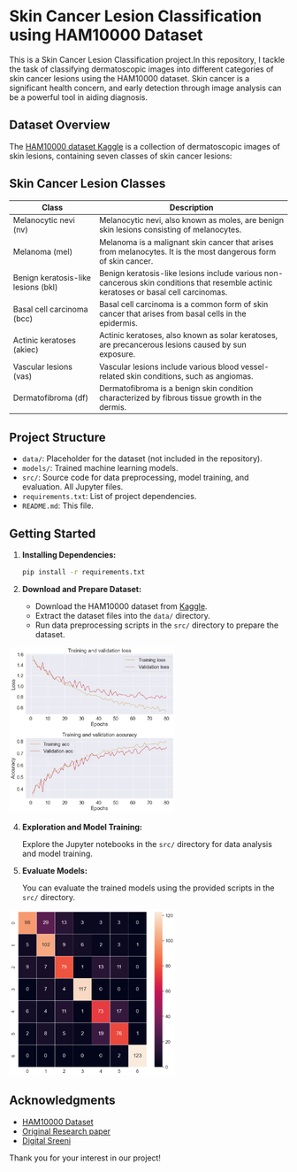 # Skin Cancer Lesion Classification using HAM10000 Dataset

This is a Skin Cancer Lesion Classification project.In this repository, I tackle the task of classifying dermatoscopic images into different categories of skin cancer lesions using the HAM10000 dataset. Skin cancer is a significant health concern, and early detection through image analysis can be a powerful tool in aiding diagnosis.

## Dataset Overview

The [HAM10000 dataset Kaggle](https://www.kaggle.com/kmader/skin-cancer-mnist-ham10000) is a collection of dermatoscopic images of skin lesions, containing seven classes of skin cancer lesions:

## Skin Cancer Lesion Classes

| Class                               | Description                                                                                                  |
| ----------------------------------- | ------------------------------------------------------------------------------------------------------------ |
| Melanocytic nevi (nv)               | Melanocytic nevi, also known as moles, are benign skin lesions consisting of melanocytes.                   |
| Melanoma (mel)                      | Melanoma is a malignant skin cancer that arises from melanocytes. It is the most dangerous form of skin cancer. |
| Benign keratosis-like lesions (bkl) | Benign keratosis-like lesions include various non-cancerous skin conditions that resemble actinic keratoses or basal cell carcinomas. |
| Basal cell carcinoma (bcc)          | Basal cell carcinoma is a common form of skin cancer that arises from basal cells in the epidermis.           |
| Actinic keratoses (akiec)           | Actinic keratoses, also known as solar keratoses, are precancerous lesions caused by sun exposure.             |
| Vascular lesions (vas)              | Vascular lesions include various blood vessel-related skin conditions, such as angiomas.                    |
| Dermatofibroma (df)                 | Dermatofibroma is a benign skin condition characterized by fibrous tissue growth in the dermis.               |


## Project Structure

- `data/`: Placeholder for the dataset (not included in the repository).
- `models/`: Trained machine learning models.
- `src/`: Source code for data preprocessing, model training, and evaluation. All Jupyter files.
- `requirements.txt`: List of project dependencies.
- `README.md`: This file.

## Getting Started

1. **Installing Dependencies:**

   ```bash
   pip install -r requirements.txt
   ```

2. **Download and Prepare Dataset:**

   - Download the HAM10000 dataset from [Kaggle](https://www.kaggle.com/kmader/skin-cancer-mnist-ham10000).
   - Extract the dataset files into the `data/` directory.
   - Run data preprocessing scripts in the `src/` directory to prepare the dataset.

  
<div  align-items: center;>
  <img src="https://github.com/kunaltilaganji/Classification-of-Dermatoscopic-Images/blob/main/images/Graph%20of%20Loss%20and%20Accuracy.png" width="300" height="300" alt="Dataset Stats">
</div>


4. **Exploration and Model Training:**

   Explore the Jupyter notebooks in the `src/` directory for data analysis and model training.

5. **Evaluate Models:**

   You can evaluate the trained models using the provided scripts in the `src/` directory.

<div  align-items: center;>
  <img src="https://github.com/kunaltilaganji/Classification-of-Dermatoscopic-Images/blob/main/images/Confusion%20Matrix.png" width="300" height="300" alt="Matrix">
</div>


## Acknowledgments

- [HAM10000 Dataset](https://www.kaggle.com/kmader/skin-cancer-mnist-ham10000)
- [Original Research paper](https://arxiv.org/ftp/arxiv/papers/1803/1803.10417.pdf)
- [Digital Sreeni](https://www.linkedin.com/in/digitalsreeni)


Thank you for your interest in our project!

